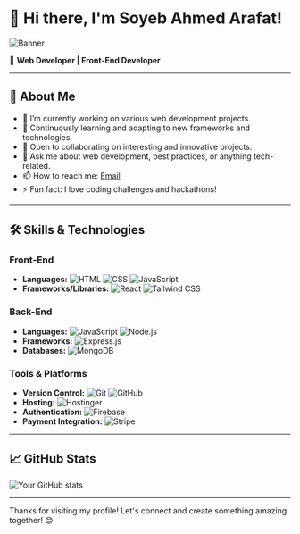 # 👋 Hi there, I'm Soyeb Ahmed Arafat!

![Banner](https://i.ibb.co/ZMTFbwL/arafat-github-2.png)

🌟 **Web Developer | Front-End Developer**

---

## 🚀 About Me

- 🔭 I’m currently working on various web development projects.
- 🌱 Continuously learning and adapting to new frameworks and technologies.
- 👯 Open to collaborating on interesting and innovative projects.
- 💬 Ask me about web development, best practices, or anything tech-related.
- 📫 How to reach me: [Email](mailto:soyebarafat0122@yahoo.com)
- ⚡ Fun fact: I love coding challenges and hackathons!

---

## 🛠 Skills & Technologies

### Front-End
- **Languages:** 
  ![HTML](https://img.shields.io/badge/HTML-E34F26?style=for-the-badge&logo=html5&logoColor=white)
  ![CSS](https://img.shields.io/badge/CSS-1572B6?style=for-the-badge&logo=css3&logoColor=white)
  ![JavaScript](https://img.shields.io/badge/JavaScript-F7DF1E?style=for-the-badge&logo=javascript&logoColor=black)
- **Frameworks/Libraries:** 
  ![React](https://img.shields.io/badge/React-61DAFB?style=for-the-badge&logo=react&logoColor=black)
  ![Tailwind CSS](https://img.shields.io/badge/Tailwind_CSS-38B2AC?style=for-the-badge&logo=tailwind-css&logoColor=white)

### Back-End
- **Languages:** 
  ![JavaScript](https://img.shields.io/badge/JavaScript-F7DF1E?style=for-the-badge&logo=javascript&logoColor=black)
  ![Node.js](https://img.shields.io/badge/Node.js-339933?style=for-the-badge&logo=nodedotjs&logoColor=white)
- **Frameworks:** 
  ![Express.js](https://img.shields.io/badge/Express.js-000000?style=for-the-badge&logo=express&logoColor=white)
- **Databases:** 
  ![MongoDB](https://img.shields.io/badge/MongoDB-47A248?style=for-the-badge&logo=mongodb&logoColor=white)

### Tools & Platforms
- **Version Control:** 
  ![Git](https://img.shields.io/badge/Git-F05032?style=for-the-badge&logo=git&logoColor=white)
  ![GitHub](https://img.shields.io/badge/GitHub-181717?style=for-the-badge&logo=github&logoColor=white)
- **Hosting:** 
  ![Hostinger](https://img.shields.io/badge/Hostinger-FF0000?style=for-the-badge&logo=hostinger&logoColor=white)
- **Authentication:** 
  ![Firebase](https://img.shields.io/badge/Firebase-FFCA28?style=for-the-badge&logo=firebase&logoColor=black)
- **Payment Integration:** 
  ![Stripe](https://img.shields.io/badge/Stripe-008CDD?style=for-the-badge&logo=stripe&logoColor=white)

---

## 📈 GitHub Stats

![Your GitHub stats](https://github-readme-stats.vercel.app/api?username=Arafat0122&show_icons=true&theme=radical)

---

Thanks for visiting my profile! Let's connect and create something amazing together! 😊
